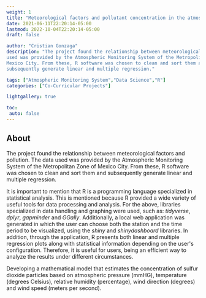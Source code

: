 ```yaml
---
weight: 1
title: "Meteorological factors and pollutant concentration in the atmosphere"
date: 2021-06-11T22:20:14-05:00
lastmod: 2022-10-04T22:20:14-05:00
draft: false

author: "Cristian Gonzaga"
description: "The project found the relationship between meteorological factors and pollution. The data 
used was provided by the Atmospheric Monitoring System of the Metropolitan Zone of 
Mexico City. From these, R software was chosen to clean and sort them and 
subsequently generate linear and multiple regression."

tags: ["Atmospheric Monitoring System","Data Science","R"]
categories: ["Co-Curricular Projects"]

lightgallery: true

toc:
 auto: false
---
```

<!--more-->

## About

The project found the relationship between meteorological factors and pollution. The data 
used was provided by the Atmospheric Monitoring System of the Metropolitan Zone of 
Mexico City. From these, R software was chosen to clean and sort them and 
subsequently generate linear and multiple regression.

It is important to mention that R is a programming language specialized in statistical 
analysis. This is mentioned because R provided a wide variety of useful tools for 
data processing and analysis. For the above, libraries specialized in data handling 
and graphing were used, such as: *tidyverse*, *dplyr*, *gapminder* and *GGally*. Additionally, 
a local web application was generated in which the user can choose both the station 
and the time period to be visualized, using the *shiny* and *shinydashboard* libraries. In 
addition, through the application, R presents both linear and multiple regression plots 
along with statistical information depending on the user's configuration. Therefore, it 
is useful for users, being an efficient way to analyze the results under different 
circumstances. 

Developing a mathematical model that estimates the concentration of sulfur dioxide 
particles based on atmospheric pressure (mmHG), temperature (degrees Celsius), relative 
humidity (percentage), wind direction (degrees) and wind speed (meters per second).


